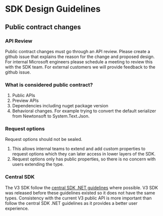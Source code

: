 # SDK Design Guidelines

## Public contract changes

### API Review
Public contract changes must go through an API review. Please create a github issue that explains the reason for the change and proposed design. For internal Microsoft engineers please schedule a meeting to review this with the SDK team. For external customers we will provide feedback to the github issue.

### What is considered public contract?
1. Public APIs 
2. Preview APIs
3. Dependencies including nuget package version
4. Behavioral changes. For example trying to convert the default serializer from Newtonsoft to System.Text.Json. 

### Request options
Request options should not be sealed.
1. This allows internal teams to extend and add custom properties to request options which they can later access in lower layers of the SDK.
2. Request options only has public properties, so there is no concern with users extending the type.

### Central SDK
The V3 SDK follow the [central SDK .NET guidelines](https://azure.github.io/azure-sdk/dotnet_introduction.html) where possible. V3 SDK was released before these guidelines existed so it does not have the same types. Consistency with the current V3 public API is more important than follow the central SDK .NET guidelines as it provides a better user experience.